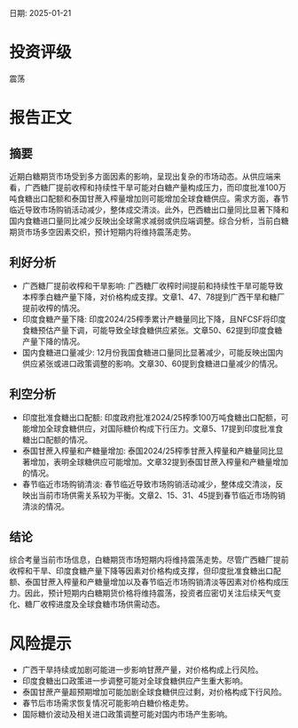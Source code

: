 
日期: 2025-01-21

# 投资评级

震荡

# 报告正文

## 摘要

近期白糖期货市场受到多方面因素的影响，呈现出复杂的市场动态。从供应端来看，广西糖厂提前收榨和持续性干旱可能对白糖产量构成压力，而印度批准100万吨食糖出口配额和泰国甘蔗入榨量增加则可能增加全球食糖供应。需求方面，春节临近导致市场购销活动减少，整体成交清淡。此外，巴西糖出口量同比显著下降和国内食糖进口量同比减少反映出全球需求减弱或供应端调整。综合分析，当前白糖期货市场多空因素交织，预计短期内将维持震荡走势。

## 利好分析

* 广西糖厂提前收榨和干旱影响: 广西糖厂收榨时间提前和持续性干旱可能导致本榨季白糖产量下降，对价格构成支撑。文章1、47、78提到广西干旱和糖厂提前收榨的情况。
* 印度食糖产量下降: 印度2024/25榨季累计产糖量同比下降，且NFCSF将印度食糖预估产量下调，可能导致全球食糖供应紧张。文章50、62提到印度食糖产量下降的情况。
* 国内食糖进口量减少: 12月份我国食糖进口量同比显著减少，可能反映出国内供应紧张或进口政策调整的影响。文章30、60提到食糖进口量减少的情况。

## 利空分析

* 印度批准食糖出口配额: 印度政府批准2024/25榨季100万吨食糖出口配额，可能增加全球食糖供应，对国际糖价构成下行压力。文章5、17提到印度批准食糖出口配额的情况。
* 泰国甘蔗入榨量和产糖量增加: 泰国2024/25榨季甘蔗入榨量和产糖量同比显著增加，表明全球糖供应可能增加。文章32提到泰国甘蔗入榨量和产糖量增加的情况。
* 春节临近市场购销清淡: 春节临近导致市场购销活动减少，整体成交清淡，反映出当前市场供需关系较为平衡。文章2、15、31、45提到春节临近市场购销清淡的情况。

## 结论

综合考量当前市场信息，白糖期货市场短期内将维持震荡走势。尽管广西糖厂提前收榨和干旱、印度食糖产量下降等因素对价格构成支撑，但印度批准食糖出口配额、泰国甘蔗入榨量和产糖量增加以及春节临近市场购销清淡等因素对价格构成压力。因此，预计短期内白糖期货价格将维持震荡，投资者应密切关注后续天气变化、糖厂收榨进度及全球食糖市场供需动态。

# 风险提示

* 广西干旱持续或加剧可能进一步影响甘蔗产量，对价格构成上行风险。
* 印度食糖出口政策进一步调整可能对全球食糖供应产生重大影响。
* 泰国甘蔗产量超预期增加可能加剧全球食糖供应过剩，对价格构成下行风险。
* 春节后市场需求恢复情况可能影响白糖价格走势。
* 国际糖价波动及相关进口政策调整可能对国内市场产生影响。
